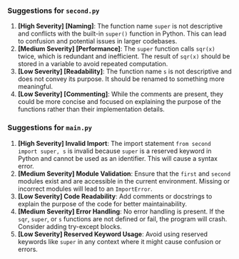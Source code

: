 ### Suggestions for `second.py`

1. **[High Severity] [Naming]**: The function name `super` is not descriptive and conflicts with the built-in `super()` function in Python. This can lead to confusion and potential issues in larger codebases.
2. **[Medium Severity] [Performance]**: The `super` function calls `sqr(x)` twice, which is redundant and inefficient. The result of `sqr(x)` should be stored in a variable to avoid repeated computation.
3. **[Low Severity] [Readability]**: The function name `s` is not descriptive and does not convey its purpose. It should be renamed to something more meaningful.
4. **[Low Severity] [Commenting]**: While the comments are present, they could be more concise and focused on explaining the purpose of the functions rather than their implementation details.

### Suggestions for `main.py`

1. **[High Severity] Invalid Import**: The import statement `from second import super, s` is invalid because `super` is a reserved keyword in Python and cannot be used as an identifier. This will cause a syntax error.
2. **[Medium Severity] Module Validation**: Ensure that the `first` and `second` modules exist and are accessible in the current environment. Missing or incorrect modules will lead to an `ImportError`.
3. **[Low Severity] Code Readability**: Add comments or docstrings to explain the purpose of the code for better maintainability.
4. **[Medium Severity] Error Handling**: No error handling is present. If the `sqr`, `super`, or `s` functions are not defined or fail, the program will crash. Consider adding try-except blocks.
5. **[Low Severity] Reserved Keyword Usage**: Avoid using reserved keywords like `super` in any context where it might cause confusion or errors.

